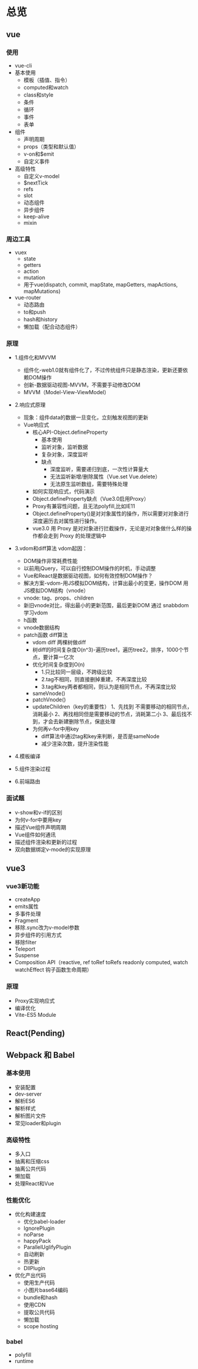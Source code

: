 # 总览

## vue

### 使用
- vue-cli
- 基本使用
  - 模板（插值、指令）
  - computed和watch
  - class和style
  - 条件
  - 循环
  - 事件
  - 表单
- 组件
  - 声明周期
  - props（类型和默认值）
  - v-on和$emit
  - 自定义事件
- 高级特性
  - 自定义v-model
  - $nextTick
  - refs
  - slot
  - 动态组件
  - 异步组件
  - keep-alive
  - mixin

### 周边工具
- vuex
  - state
  - getters
  - action
  - mutation
  - 用于vue(dispatch, commit, mapState, mapGetters, mapActions, mapMutations)
- vue-router
  - 动态路由
  - to和push
  - hash和history
  - 懒加载（配合动态组件）

### 原理
- 1.组件化和MVVM
  - 组件化-web1.0就有组件化了，不过传统组件只是静态渲染，更新还要依赖DOM操作
  - 创新-数据驱动视图-MVVM，不需要手动修改DOM
  - MVVM（Model-View-ViewModel）

- 2.响应式原理
  - 现象：组件data的数据一旦变化，立刻触发视图的更新
  - Vue响应式
    - 核心API-Object.defineProperty
      - 基本使用
      - 监听对象，监听数据
      - 复杂对象，深度监听
      - 缺点
        - 深度监听，需要递归到底，一次性计算量大
        - 无法监听新增/删除属性（Vue.set Vue.delete）
        - 无法原生监听数组，需要特殊处理
    - 如何实现响应式，代码演示
    - Object.defineProperty缺点（Vue3.0启用Proxy）
    - Proxy有兼容性问题，且无法polyfill,比如IE11
    - Object.defineProperty()是对对象属性的操作，所以需要对对象进行深度遍历去对属性进行操作。
    - vue3.0 用 Proxy 是对对象进行拦截操作，无论是对对象做什么样的操作都会走到 Proxy 的处理逻辑中

- 3.vdom和diff算法
  vdom起因：
  - DOM操作非常耗费性能
  - 以前用jQuery，可以自行控制DOM操作的时机，手动调整
  - Vue和React是数据驱动视图，如何有效控制DOM操作？
  - 解决方案-vdom-用JS模拟DOM结构，计算出最小的变更，操作DOM
  用JS模拟DOM结构（vnode）
  - vnode: tag、props、children
  - 新旧vnode对比，得出最小的更新范围，最后更新DOM
  通过 snabbdom 学习vdom
  - h函数
  - vnode数据结构
  - patch函数
  diff算法
    - vdom diff 两棵树做diff
    - 树diff的时间复杂度O(n^3)-遍历tree1，遍历tree2，排序，1000个节点，要计算一亿次
    - 优化时间复杂度到O(n)
      - 1.只比较同一层级，不跨级比较
      - 2.tag不相同，则直接删掉重建，不再深度比较
      - 3.tag和key两者都相同，则认为是相同节点，不再深度比较
    - sameVnode()
    - patchVnode()
    - updateChildren（key的重要性）
      1、先找到 不需要移动的相同节点，消耗最小
      2、再找相同但是需要移动的节点，消耗第二小
      3、最后找不到，才会去新建删除节点，保底处理
    - 为何再v-for中用key
      - diff算法中通过tag和key来判断，是否是sameNode
      - 减少渲染次数，提升渲染性能



- 4.模板编译

- 5.组件渲染过程

- 6.前端路由

### 面试题
- v-show和v-if的区别
- 为何v-for中要用key
- 描述Vue组件声明周期
- Vue组件如何通讯
- 描述组件渲染和更新的过程
- 双向数据绑定v-mode的实现原理

## vue3
### vue3新功能
- createApp
- emits属性
- 多事件处理
- Fragment
- 移除.sync改为v-model参数
- 异步组件的引用方式
- 移除filter
- Teleport
- Suspense
- Composition API（reactive, ref toRef toRefs readonly computed, watch watchEffect 钩子函数生命周期）

### 原理
- Proxy实现响应式
- 编译优化
- Vite-ES5 Module

## React(Pending)

## Webpack 和 Babel
### 基本使用
- 安装配置
- dev-server
- 解析ES6
- 解析样式
- 解析图片文件
- 常见loader和plugin
### 高级特性
- 多入口
- 抽离和压缩css
- 抽离公共代码
- 懒加载
- 处理React和Vue
### 性能优化
- 优化构建速度
  - 优化babel-loader
  - IgnorePlugin
  - noParse
  - happyPack
  - ParallelUglifyPlugin
  - 自动刷新
  - 热更新
  - DllPlugin
- 优化产出代码
  - 使用生产代码
  - 小图片base64编码
  - bundle和hash
  - 使用CDN
  - 提取公共代码
  - 懒加载
  - scope hosting
### babel
  - polyfill
  - runtime
